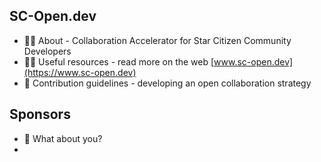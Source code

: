 ## SC-Open.dev

- 🙋‍♀️ About - Collaboration Accelerator for Star Citizen Community Developers
- 👩‍💻 Useful resources - read more on the web [www.sc-open.dev](https://www.sc-open.dev)
- 👐 Contribution guidelines - developing an open collaboration strategy

## Sponsors
- 🧙 What about you?
- 
